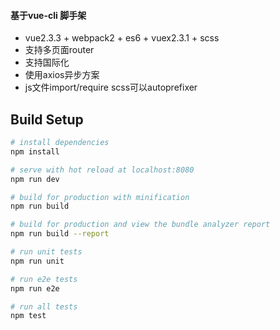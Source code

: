 #### 基于vue-cli 脚手架

- vue2.3.3 + webpack2 + es6 + vuex2.3.1 + scss
- 支持多页面router
- 支持国际化
- 使用axios异步方案
- js文件import/require scss可以autoprefixer

## Build Setup

``` bash
# install dependencies
npm install

# serve with hot reload at localhost:8080
npm run dev

# build for production with minification
npm run build

# build for production and view the bundle analyzer report
npm run build --report

# run unit tests
npm run unit

# run e2e tests
npm run e2e

# run all tests
npm test
```
